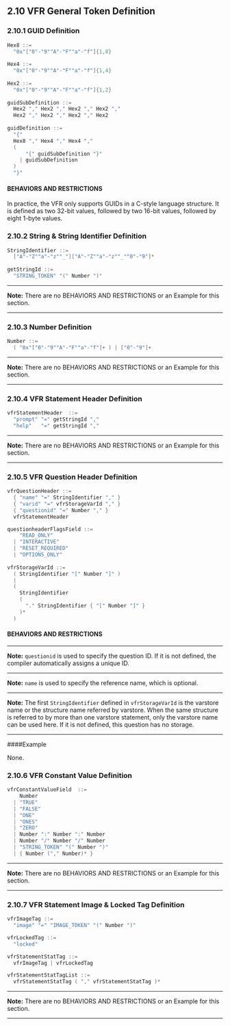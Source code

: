 <!--- @file
  2.10 VFR General Token Definition

  Copyright (c) 2007-2017, Intel Corporation. All rights reserved.<BR>

  Redistribution and use in source (original document form) and 'compiled'
  forms (converted to PDF, epub, HTML and other formats) with or without
  modification, are permitted provided that the following conditions are met:

  1) Redistributions of source code (original document form) must retain the
     above copyright notice, this list of conditions and the following
     disclaimer as the first lines of this file unmodified.

  2) Redistributions in compiled form (transformed to other DTDs, converted to
     PDF, epub, HTML and other formats) must reproduce the above copyright
     notice, this list of conditions and the following disclaimer in the
     documentation and/or other materials provided with the distribution.

  THIS DOCUMENTATION IS PROVIDED BY TIANOCORE PROJECT "AS IS" AND ANY EXPRESS OR
  IMPLIED WARRANTIES, INCLUDING, BUT NOT LIMITED TO, THE IMPLIED WARRANTIES OF
  MERCHANTABILITY AND FITNESS FOR A PARTICULAR PURPOSE ARE DISCLAIMED. IN NO
  EVENT SHALL TIANOCORE PROJECT  BE LIABLE FOR ANY DIRECT, INDIRECT, INCIDENTAL,
  SPECIAL, EXEMPLARY, OR CONSEQUENTIAL DAMAGES (INCLUDING, BUT NOT LIMITED TO,
  PROCUREMENT OF SUBSTITUTE GOODS OR SERVICES; LOSS OF USE, DATA, OR PROFITS;
  OR BUSINESS INTERRUPTION) HOWEVER CAUSED AND ON ANY THEORY OF LIABILITY,
  WHETHER IN CONTRACT, STRICT LIABILITY, OR TORT (INCLUDING NEGLIGENCE OR
  OTHERWISE) ARISING IN ANY WAY OUT OF THE USE OF THIS DOCUMENTATION, EVEN IF
  ADVISED OF THE POSSIBILITY OF SUCH DAMAGE.

-->

## 2.10 VFR General Token Definition

### 2.10.1 GUID Definition

```c
Hex8 ::=
  "0x"["0"-"9""A"-"F""a"-"f"]{1,8}
  
Hex4 ::=
  "0x"["0"-"9""A"-"F""a"-"f"]{1,4}
  
Hex2 ::=
  "0x"["0"-"9""A"-"F""a"-"f"]{1,2}
  
guidSubDefinition ::= 
  Hex2 "," Hex2 "," Hex2 "," Hex2 ","
  Hex2 "," Hex2 "," Hex2 "," Hex2
  
guidDefinition ::=
  "{"
  Hex8 "," Hex4 "," Hex4 ","
  (
      "{" guidSubDefinition "}"
    | guidSubDefinition
  )
  "}"
```

#### BEHAVIORS AND RESTRICTIONS

In practice, the VFR only supports GUIDs in a C-style language structure. It is
defined as two 32-bit values, followed by two 16-bit values, followed by eight
1-byte values.

### 2.10.2 String & String Identifier Definition

```c
StringIdentifier ::=
  ["A"-"Z""a"-"z""_"]["A"-"Z""a"-"z""_""0"-"9"]*
  
getStringId ::=
  "STRING_TOKEN" "(" Number ")"
```

**********
**Note:** There are no BEHAVIORS AND RESTRICTIONS or an Example for this
section.
**********

### 2.10.3 Number Definition

```c
Number ::=
  ( "0x"["0"-"9""A"-"F""a"-"f"]+ ) | ["0"-"9"]+
```

**********
**Note:** There are no BEHAVIORS AND RESTRICTIONS or an Example for this
section.
**********

### 2.10.4 VFR Statement Header Definition

```c
vfrStatementHeader  ::= 
  "prompt" "=" getStringId "," 
  "help"   "=" getStringId ","
```

**********
**Note:** There are no BEHAVIORS AND RESTRICTIONS or an Example for this
section.
**********

### 2.10.5 VFR Question Header Definition

```c
vfrQuestionHeader ::=
  { "name" "=" StringIdentifier "," }
  { "varid" "=" vfrStorageVarId "," }
  { "questionid" "=" Number "," }
  vfrStatementHeader

questionheaderFlagsField ::=
    "READ_ONLY"
  | "INTERACTIVE"
  | "RESET_REQUIRED"
  | "OPTIONS_ONLY"
  
vfrStorageVarId ::=
  ( StringIdentifier "[" Number "]" )
  | 
  (
    StringIdentifier
    (
      "." StringIdentifier { "[" Number "]" }
    )*
  )
``` 

#### BEHAVIORS AND RESTRICTIONS

**********
**Note:** `questionid` is used to specify the question ID. If it is not defined,
the compiler automatically assigns a unique ID.
**********
**Note:** `name` is used to specify the reference name, which is optional.
**********
**Note:** The first `StringIdentifier` defined in `vfrStorageVarId` is the
varstore name or the structure name referred by varstore. When the same
structure is referred to by more than one varstore statement, only the varstore
name can be used here. If it is not defined, this question has no storage.
**********

####Example

None.

### 2.10.6 VFR Constant Value Definition

```c
vfrConstantValueField  ::= 
    Number 
  | "TRUE"
  | "FALSE"
  | "ONE"
  | "ONES"
  | "ZERO"
  | Number ":" Number ":" Number
  | Number "/" Number "/" Number
  | "STRING_TOKEN" "(" Number ")"
  | { Number ("," Number)* }
```

**********
**Note:** There are no BEHAVIORS AND RESTRICTIONS or an Example for this
section.
**********

### 2.10.7 VFR Statement Image & Locked Tag Definition

```c
vfrImageTag ::=
  "image" "=" "IMAGE_TOKEN" "(" Number ")"

vfrLockedTag ::=
  "locked"

vfrStatementStatTag ::=
  vfrImageTag | vfrLockedTag

vfrStatementStatTagList ::=
  vfrStatementStatTag ( "," vfrStatementStatTag )*
``` 

**********
**Note:** There are no BEHAVIORS AND RESTRICTIONS or an Example for this
section.
**********
